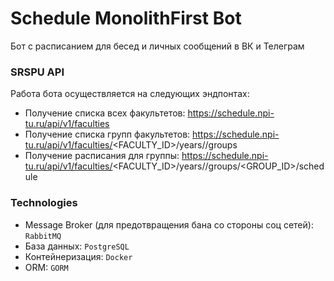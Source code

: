 # Schedule MonolithFirst Bot

Бот с расписанием для бесед и личных сообщений в ВК и Телеграм

### SRSPU API
Работа бота осуществляется на следующих эндпонтах:
- Получение списка всех факультетов: https://schedule.npi-tu.ru/api/v1/faculties
- Получение списка групп факультетов: https://schedule.npi-tu.ru/api/v1/faculties/<FACULTY_ID>/years/<YEAR>/groups
- Получение расписания для группы:  https://schedule.npi-tu.ru/api/v1/faculties/<FACULTY_ID>/years/<YEAR>/groups/<GROUP_ID>/schedule

### Technologies
- Message Broker (для предотвращения бана со стороны соц сетей): `RabbitMQ`
- База данных: `PostgreSQL`
- Контейнеризация: `Docker`
- ORM: `GORM`